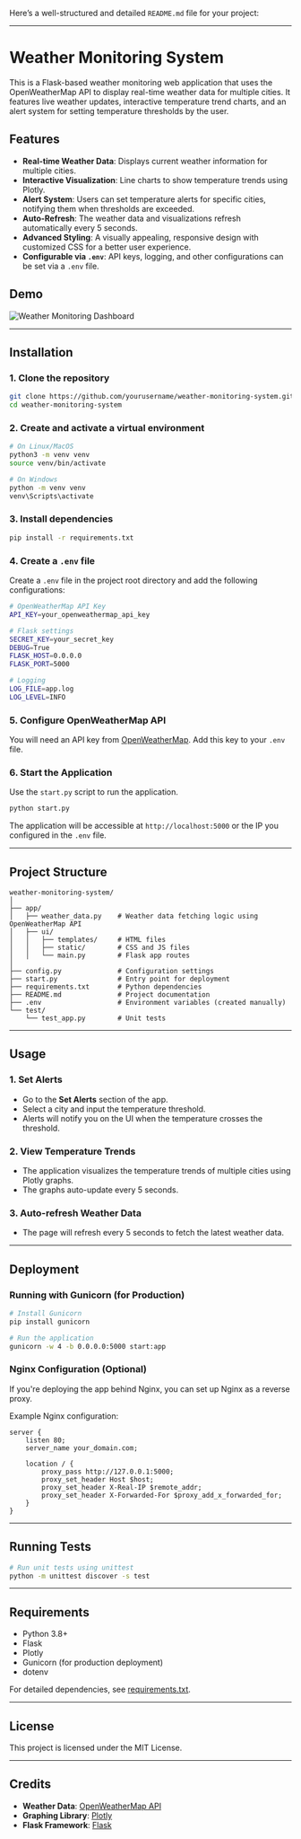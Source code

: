 Here’s a well-structured and detailed `README.md` file for your project:

---

# Weather Monitoring System

This is a Flask-based weather monitoring web application that uses the OpenWeatherMap API to display real-time weather data for multiple cities. It features live weather updates, interactive temperature trend charts, and an alert system for setting temperature thresholds by the user.

## Features

- **Real-time Weather Data**: Displays current weather information for multiple cities.
- **Interactive Visualization**: Line charts to show temperature trends using Plotly.
- **Alert System**: Users can set temperature alerts for specific cities, notifying them when thresholds are exceeded.
- **Auto-Refresh**: The weather data and visualizations refresh automatically every 5 seconds.
- **Advanced Styling**: A visually appealing, responsive design with customized CSS for a better user experience.
- **Configurable via `.env`**: API keys, logging, and other configurations can be set via a `.env` file.

## Demo

![Weather Monitoring Dashboard](your_image_link_here)

---

## Installation

### 1. Clone the repository

```bash
git clone https://github.com/yourusername/weather-monitoring-system.git
cd weather-monitoring-system
```

### 2. Create and activate a virtual environment

```bash
# On Linux/MacOS
python3 -m venv venv
source venv/bin/activate

# On Windows
python -m venv venv
venv\Scripts\activate
```

### 3. Install dependencies

```bash
pip install -r requirements.txt
```

### 4. Create a `.env` file

Create a `.env` file in the project root directory and add the following configurations:

```bash
# OpenWeatherMap API Key
API_KEY=your_openweathermap_api_key

# Flask settings
SECRET_KEY=your_secret_key
DEBUG=True
FLASK_HOST=0.0.0.0
FLASK_PORT=5000

# Logging
LOG_FILE=app.log
LOG_LEVEL=INFO
```

### 5. Configure OpenWeatherMap API

You will need an API key from [OpenWeatherMap](https://home.openweathermap.org/users/sign_up). Add this key to your `.env` file.

### 6. Start the Application

Use the `start.py` script to run the application.

```bash
python start.py
```

The application will be accessible at `http://localhost:5000` or the IP you configured in the `.env` file.

---

## Project Structure

```
weather-monitoring-system/
│
├── app/
│   ├── weather_data.py    # Weather data fetching logic using OpenWeatherMap API
│   ├── ui/
│   │   ├── templates/     # HTML files
│   │   ├── static/        # CSS and JS files
│   │   └── main.py        # Flask app routes
│
├── config.py              # Configuration settings
├── start.py               # Entry point for deployment
├── requirements.txt       # Python dependencies
├── README.md              # Project documentation
├── .env                   # Environment variables (created manually)
└── test/
    └── test_app.py        # Unit tests
```

---

## Usage

### 1. Set Alerts

- Go to the **Set Alerts** section of the app.
- Select a city and input the temperature threshold.
- Alerts will notify you on the UI when the temperature crosses the threshold.

### 2. View Temperature Trends

- The application visualizes the temperature trends of multiple cities using Plotly graphs.
- The graphs auto-update every 5 seconds.

### 3. Auto-refresh Weather Data

- The page will refresh every 5 seconds to fetch the latest weather data.

---

## Deployment

### Running with Gunicorn (for Production)

```bash
# Install Gunicorn
pip install gunicorn

# Run the application
gunicorn -w 4 -b 0.0.0.0:5000 start:app
```

### Nginx Configuration (Optional)

If you're deploying the app behind Nginx, you can set up Nginx as a reverse proxy.

Example Nginx configuration:

```nginx
server {
    listen 80;
    server_name your_domain.com;

    location / {
        proxy_pass http://127.0.0.1:5000;
        proxy_set_header Host $host;
        proxy_set_header X-Real-IP $remote_addr;
        proxy_set_header X-Forwarded-For $proxy_add_x_forwarded_for;
    }
}
```

---

## Running Tests

```bash
# Run unit tests using unittest
python -m unittest discover -s test
```

---

## Requirements

- Python 3.8+
- Flask
- Plotly
- Gunicorn (for production deployment)
- dotenv

For detailed dependencies, see [requirements.txt](./requirements.txt).

---

## License

This project is licensed under the MIT License.

---

## Credits

- **Weather Data**: [OpenWeatherMap API](https://openweathermap.org/)
- **Graphing Library**: [Plotly](https://plotly.com/)
- **Flask Framework**: [Flask](https://flask.palletsprojects.com/)
